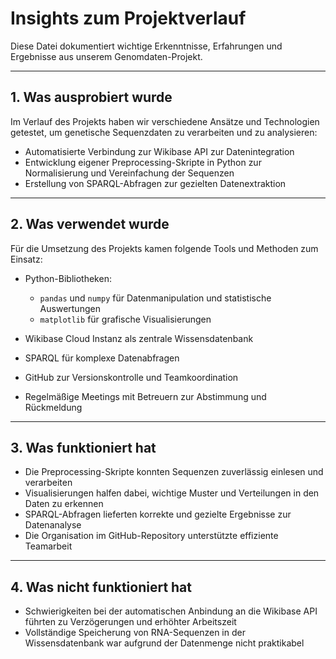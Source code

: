 # Insights zum Projektverlauf

Diese Datei dokumentiert wichtige Erkenntnisse, Erfahrungen und Ergebnisse aus unserem Genomdaten-Projekt.

---

## 1. Was ausprobiert wurde

Im Verlauf des Projekts haben wir verschiedene Ansätze und Technologien getestet, um genetische Sequenzdaten zu verarbeiten und zu analysieren:

- Automatisierte Verbindung zur Wikibase API zur Datenintegration  
- Entwicklung eigener Preprocessing-Skripte in Python zur Normalisierung und Vereinfachung der Sequenzen  
- Erstellung von SPARQL-Abfragen zur gezielten Datenextraktion  

---

## 2. Was verwendet wurde

Für die Umsetzung des Projekts kamen folgende Tools und Methoden zum Einsatz:

- Python-Bibliotheken:  
  - `pandas` und `numpy` für Datenmanipulation und statistische Auswertungen  
  - `matplotlib` für grafische Visualisierungen

- Wikibase Cloud Instanz als zentrale Wissensdatenbank  
- SPARQL für komplexe Datenabfragen  
- GitHub zur Versionskontrolle und Teamkoordination  
- Regelmäßige Meetings mit Betreuern zur Abstimmung und Rückmeldung

---

## 3. Was funktioniert hat

- Die Preprocessing-Skripte konnten Sequenzen zuverlässig einlesen und verarbeiten  
- Visualisierungen halfen dabei, wichtige Muster und Verteilungen in den Daten zu erkennen  
- SPARQL-Abfragen lieferten korrekte und gezielte Ergebnisse zur Datenanalyse  
- Die Organisation im GitHub-Repository unterstützte effiziente Teamarbeit  

---

## 4. Was nicht funktioniert hat

- Schwierigkeiten bei der automatischen Anbindung an die Wikibase API führten zu Verzögerungen und erhöhter Arbeitszeit  
- Vollständige Speicherung von RNA-Sequenzen in der Wissensdatenbank war aufgrund der Datenmenge nicht praktikabel  